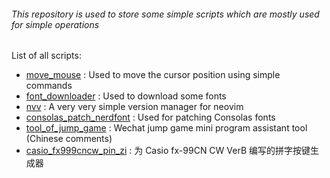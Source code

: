 ###### This repository is used to store some simple scripts which are mostly used for simple operations

List of all scripts:
- [move_mouse](https://github.com/gczcn/script/tree/main/move_mouse) : Used to move the cursor position using simple commands
- [font_downloader](https://github.com/gczcn/script/tree/main/font_downloader) : Used to download some fonts
- [nvv](https://github.com/gczcn/script/tree/main/nvv) : A very very simple version manager for neovim
- [consolas_patch_nerdfont](https://github.com/gczcn/script/tree/main/consolas_patch_nerdfont) : Used for patching Consolas fonts
- [tool_of_jump_game](https://github.com/gczcn/script/tree/main/tool_of_jump_game) : Wechat jump game mini program assistant tool (Chinese comments)
- [casio_fx999cncw_pin_zi](https://github.com/gczcn/script/tree/main/casio_fx999cncw_pin_zi) : 为 Casio fx-99CN CW VerB 编写的拼字按键生成器

